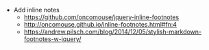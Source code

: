 - Add inline notes 
    - https://github.com/oncomouse/jquery-inline-footnotes
    - http://oncomouse.github.io/inline-footnotes.html#fn:4
    - https://andrew.pilsch.com/blog/2014/12/05/stylish-markdown-footnotes-w-jquery/
